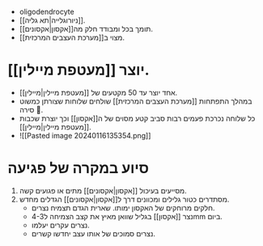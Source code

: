 - oligodendrocyte
- [[ניורוגלייה|תא גליה]].
- תומך בכל ומבודד חלק מה[[אקסון|אקסונים]].
- מצוי ב[[מערכת העצבים המרכזית]].
# יוצר [[מעטפת מיילין]].
  - אחד יוצר עד 50 מקטעים של [[מעטפת מיילין|מיילין]].
  - במהלך התפתחות [[מערכת העצבים המרכזית]] שולחים שלוחות שצורתן כמשוט סירה 🛶.
  - כל שלוחה נכרכת פעמים רבות סביב קטע מסוים של ה[[אקסון]] וכך יוצרת שכבות [[מעטפת מיילין|מיילין]].
  - ![[Pasted image 20240116135354.png]] 

# סיוע במקרה של פגיעה
1. מסייעים בעיכול [[אקסון|אקסונים]] מתים או פגועים קשה.
2. מסתדרים כטור גלילים ומכוונים דרך ל[[אקסון|אקסונים]] הגדלים מחדש.
	- חלקים מרוחקים של האקסון ימותו. שארית הגדם תצמיח נצרים.
	- נצר [[אקסון]] בגליל שוואן מאיץ את קצב הצמיחה ל4-3mm ביום.
	- נצרים עקרים יעלמו.
	- נצרים סמוכים של אותו עצב יחדשו קשרים.